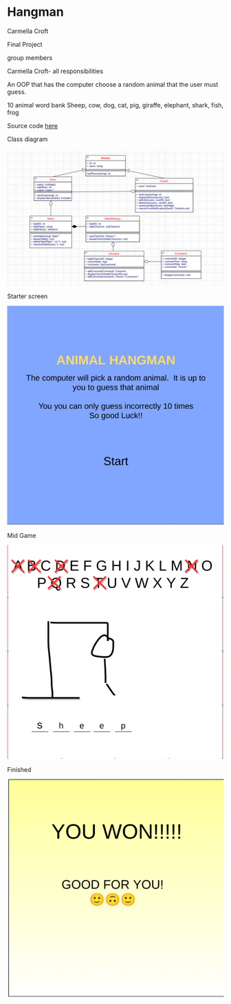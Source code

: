 # Hangman
Carmella Croft

Final Project

 group members
 
 Carmella Croft- all responsibilities
 
 An OOP that has the computer choose a random animal that the user must guess. 
 
 10 animal word bank
 Sheep, cow, dog, cat, pig, giraffe, elephant, shark, fish, frog
 
 Source code [here]()

Class diagram

![hangman](https://github.com/CarmellaCroft/Hangman/blob/main/image/Hangman%201.png?raw=true)

Starter screen

![starter](https://github.com/CarmellaCroft/Hangman/blob/main/image/Start%20page%202021-05-24%206.04.32%20PM.png?raw=true)

Mid Game

![midgame](https://github.com/CarmellaCroft/Hangman/blob/main/image/mid%20game%202021-05-24%206.05.16%20PM.png?raw=true)

Finished

![finished](https://github.com/CarmellaCroft/Hangman/blob/main/image/winner%202021-05-24%206.06.13%20PM.png?raw=true)
